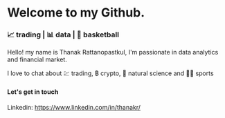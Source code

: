 # Welcome to my Github. 

### 📈 trading | 📊 data | 🏀 basketball 

Hello! my name is Thanak Rattanopastkul, I'm passionate in data analytics and financial market.

I love to chat about 💹 trading, ฿ crypto, 🦖 natural science and ⛹🏼 sports

#### Let's get in touch
Linkedin: https://www.linkedin.com/in/thanakr/
